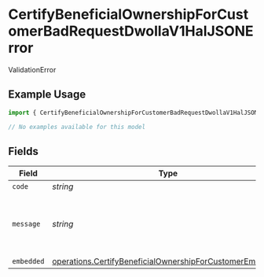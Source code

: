 # CertifyBeneficialOwnershipForCustomerBadRequestDwollaV1HalJSONError

ValidationError

## Example Usage

```typescript
import { CertifyBeneficialOwnershipForCustomerBadRequestDwollaV1HalJSONError } from "dwolla-typescript/models/errors";

// No examples available for this model
```

## Fields

| Field                                                                                                                                | Type                                                                                                                                 | Required                                                                                                                             | Description                                                                                                                          | Example                                                                                                                              |
| ------------------------------------------------------------------------------------------------------------------------------------ | ------------------------------------------------------------------------------------------------------------------------------------ | ------------------------------------------------------------------------------------------------------------------------------------ | ------------------------------------------------------------------------------------------------------------------------------------ | ------------------------------------------------------------------------------------------------------------------------------------ |
| `code`                                                                                                                               | *string*                                                                                                                             | :heavy_minus_sign:                                                                                                                   | N/A                                                                                                                                  | ValidationError                                                                                                                      |
| `message`                                                                                                                            | *string*                                                                                                                             | :heavy_minus_sign:                                                                                                                   | N/A                                                                                                                                  | Validation error(s) present. See embedded errors list for more details.                                                              |
| `embedded`                                                                                                                           | [operations.CertifyBeneficialOwnershipForCustomerEmbedded](../../models/operations/certifybeneficialownershipforcustomerembedded.md) | :heavy_minus_sign:                                                                                                                   | N/A                                                                                                                                  |                                                                                                                                      |